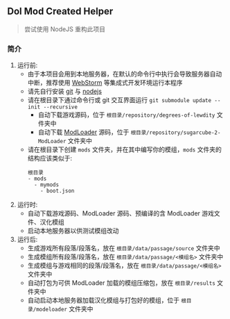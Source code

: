 ## Dol Mod Created Helper

> 尝试使用 NodeJS 重构此项目

### 简介
1. 运行前:
   - 由于本项目会用到本地服务器，在默认的命令行中执行会导致服务器自动中断，推荐使用 [WebStorm][webstorm-download] 等集成式开发环境运行本程序
   - 请先自行安装 [git][git-download] 与 [nodejs][nodejs-download]
   - 请在根目录下通过命令行或 git 交互界面运行 `git submodule update --init --recursive`
     - 自动下载游戏源码，位于 `根目录/repository/degrees-of-lewdity` 文件夹中
     - 自动下载 [ModLoader][modloader-repo] 源码，位于 `根目录/repository/sugarcube-2-ModLoader` 文件夹中
   - 请在根目录下创建 `mods` 文件夹，并在其中编写你的模组，`mods` 文件夹的结构应该类似于:
     ```text
     根目录
     - mods
       - mymods
         - boot.json
     ```
2. 运行时:
    - 自动下载游戏源码、ModLoader 源码、预编译的含 ModLoader 游戏文件、汉化模组
    - 启动本地服务器以供测试模组改动
3. 运行后:
   - 生成游戏所有段落/段落名，放在 `根目录/data/passage/source` 文件夹中
   - 生成模组所有段落/段落名，放在 `根目录/data/passage/<模组名>` 文件夹中
   - 生成模组与游戏相同的段落/段落名，放在 `根目录/data/passage/<模组名>` 文件夹中
   - 自动打包为可供 ModLoader 加载的模组压缩包，放在 `根目录/results` 文件夹中
   - 自动启动本地服务器加载汉化模组与打包好的模组，位于 `根目录/modeloader` 文件夹中

[webstorm-download]: https://www.jetbrains.com/webstorm/
[git-download]: https://git-scm.com/downloads
[nodejs-download]: https://nodejs.org/en

[modloader-repo]: https://github.com/Lyoko-Jeremie/sugarcube-2-ModLoader